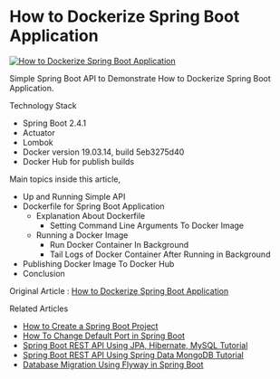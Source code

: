 # How to Dockerize Spring Boot Application

<a href="https://javatodev.com/how-to-dockerize-spring-boot-application/" target="blank">
    <img align="center" src="https://javatodev.com/wp-content/uploads/2020/12/How-to-Dockerize-Spring-Boot-Application-800x450.png" 
alt="How to Dockerize Spring Boot Application"/></a>

Simple Spring Boot API to Demonstrate How to Dockerize Spring Boot Application.

Technology Stack

- Spring Boot 2.4.1
- Actuator
- Lombok
- Docker version 19.03.14, build 5eb3275d40
- Docker Hub for publish builds

Main topics inside this article,

- Up and Running Simple API
- Dockerfile for Spring Boot Application
    - Explanation About Dockerfile
        * Setting Command Line Arguments To Docker Image
    - Running a Docker Image
        - Run Docker Container In Background
        - Tail Logs of Docker Container After Running in Background
- Publishing Docker Image To Docker Hub
- Conclusion

Original Article : [How to Dockerize Spring Boot Application](https://javatodev.com/how-to-dockerize-spring-boot-application/)

Related Articles

- [How to Create a Spring Boot Project](https://javatodev.com/how-to-create-a-spring-boot-project/)
- [How To Change Default Port in Spring Boot](https://javatodev.com/how-to-change-default-port-in-spring-boot/)
- [Spring Boot REST API Using JPA, Hibernate, MySQL Tutorial](https://javatodev.com/spring-boot-mysql/)
- [Spring Boot REST API Using Spring Data MongoDB Tutorial](https://javatodev.com/spring-boot-mongodb-crud-api/)
- [Database Migration Using Flyway in Spring Boot](https://javatodev.com/flyway-spring-boot/)